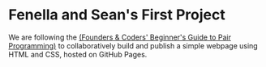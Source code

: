 # Fenella and Sean's First Project

We are following the [(Founders & Coders' Beginner's Guide to Pair Programming)](https://github.com/FACapplicants/intro-workshop) to collaboratively build and publish a simple webpage using HTML and CSS, hosted on GitHub Pages.
